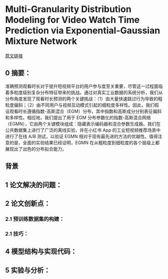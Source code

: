 # Multi-Granularity Distribution Modeling for Video Watch Time Prediction via Exponential-Gaussian Mixture Network
[原文链接](https://arxiv.org/pdf/2508.12665)
## 0 摘要：
准确预测观看时长对于提升短视频平台的用户参与度至关重要，尽管这一过程面临着多粒度级别复杂分布特征带来的挑战。通过对真实工业数据的系统分析，我们从分布角度发现了观看时长预测的两个关键挑战：（1）由大量快速跳过行为导致的粗粒度偏斜；（2）由不同用户与视频互动模式引起的细粒度多样性。因此，我们假设观看时长遵循指数-高斯混合（EGM）分布，其中指数和高斯成分分别表征偏斜和多样性。相应地，我们提出了用于 EGM 分布参数化的指数-高斯混合网络（EGMN），它由两个关键模块组成：隐藏表示编码器和混合参数生成器。我们在公共数据集上进行了广泛的离线实验，并在小红书 App 的工业短视频推荐场景中进行了在线 A/B 测试，以验证 EGMN 相对于现有最先进的方法的优越性。值得注意的是，全面的实验结果已经证明，EGMN 在从粗粒度到细粒度的各个层级上都展现出了出色的分布拟合能力。

## 背景


## 1 论文解决的问题：


## 2 论文创新点：


### 2.1 预训练数据集的构建：


### 2.1 技巧：


## 4 模型结构与实现代码：


## 5 实验与分析：

<!--stackedit_data:
eyJoaXN0b3J5IjpbMzA4MDQxMDA0XX0=
-->